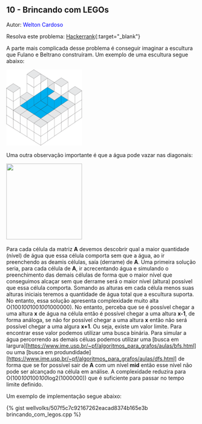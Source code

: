 ## 10 - Brincando com LEGOs
<div id="brincando_com_legos"></div>

Autor: <font color = "blue">Welton Cardoso</font>

Resolva este problema: [Hackerrank][hackerrank-i]{:target="_blank"}

A parte mais complicada desse problema é conseguir imaginar a escultura que Fulano e Beltrano construíram. Um exemplo de uma escultura segue abaixo:

<img src="https://github.com/wellvolks/wellvolks.github.io/raw/main/_includes/analises/gogeoEd01/imagens/escultura_ok.png" width="200" height="200" />

Uma outra observação importante é que a água pode vazar nas diagonais:

<img src="https://github.com/wellvolks/wellvolks.github.io/raw/main/_includes/analises/gogeoEd01/imagens/escultura_fail.png" width="200" height="200" />

Para cada célula da matriz **A** devemos descobrir qual a maior quantidade (nível) de água que essa célula comporta sem que a água, ao ir preenchendo as deamis células, saía (derrame) de **A**. Uma primeira solução seria, para cada célula de **A**, ir acrecentando água e simulando o preenchimento das demais células de forma que o maior nível que conseguimos alcaçar sem que derrame será o maior nível (altura) possível que essa célula comporta. Somando as alturas em cada célula menos suas alturas iniciais teremos a quantidade de água total que a escultura suporta. No entanto, essa solução apresenta complexidade muito alta O(100*100*100*100*1000000). No entanto, perceba que se é possível chegar a uma altura **x** de água na célula então é possível chegar a uma altura **x-1**, de forma análoga, se não for possível chegar a uma altura **x** então não será possível chegar a uma algura **x+1**. Ou seja, existe um valor limite. Para encontrar esse valor podemos utilizar uma busca binária. Para simular a água percorrendo as demais céluas podemos utilizar uma [busca em largura][https://www.ime.usp.br/~pf/algoritmos_para_grafos/aulas/bfs.html] ou uma [busca em produndidade][https://www.ime.usp.br/~pf/algoritmos_para_grafos/aulas/dfs.html] de forma que se for possível sair de **A** com um nível **mid** então esse nível não pode ser alcançado na célula em  análise. A complexidade reduzira para O(100*100*100*100*log2(1000000)) que é suficiente para passar no tempo limite definido.

Um exemplo de implementação segue abaixo:

{% gist wellvolks/507f5c7c92167262eacad8374b165e3b brincando_com_legos.cpp %}

[hackerrank-i]: https://www.hackerrank.com/contests/gogeo-problemas-ja-utilizados-em-avaliacoes/challenges/submatrizes
